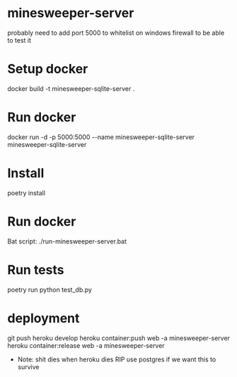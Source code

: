 # minesweeper-server
probably need to add port 5000 to whitelist on windows firewall to be able to test it

# Setup docker
docker build -t minesweeper-sqlite-server .

# Run docker
docker run -d -p 5000:5000 --name minesweeper-sqlite-server minesweeper-sqlite-server

# Install
poetry install

# Run docker
Bat script: ./run-minesweeper-server.bat

# Run tests
poetry run python test_db.py

# deployment
git push heroku develop
heroku container:push web -a minesweeper-server
heroku container:release web -a minesweeper-server

* Note: shit dies when heroku dies RIP use postgres if we want this to survive